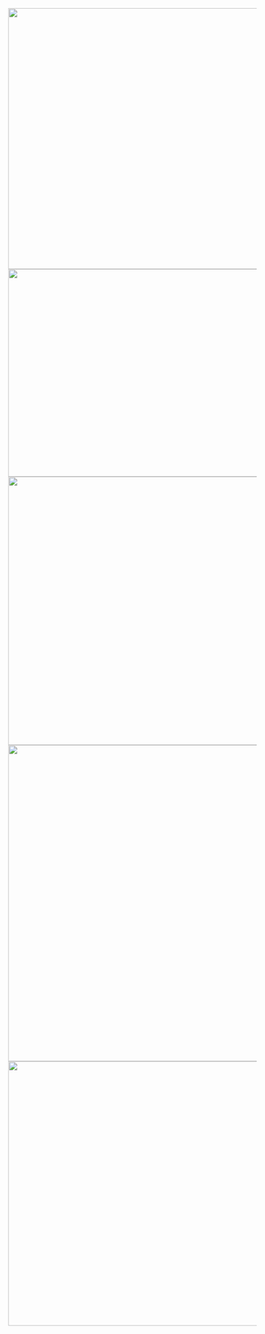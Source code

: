<img src="https://farm2.staticflickr.com/1508/26500974826_e6085d0a3a_z.jpg" width="640" height="528">
<img src="https://farm2.staticflickr.com/1450/25924035623_fd5ee468e8_z.jpg" width="640" height="420">
<img src="https://farm2.staticflickr.com/1611/26526919165_ea1fde79c3_z.jpg" width="640" height="543">
<img src="https://farm2.staticflickr.com/1507/26254066920_e391b7a531_z.jpg" width="531" height="640">
<img src="https://farm2.staticflickr.com/1547/26434591762_beb1443857_z.jpg" width="640" height="535">